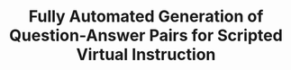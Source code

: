 ---
name: "Fully Automated Generation Of Question Answer Pairs"
title: "Fully Automated Generation of Question-Answer Pairs for Scripted Virtual Instruction"
project: null
event: "Intelligent Virtual Agents conference (IVA)"
authors:
- name: "Kuyten, P."
- name: "Bickmore, T."
- name: "Stoyanchev, S."
- name: "Piwek, P."
- name: "Prendinger, H."
- name: "Ishizuka, M."
year: 2012
resources:
- name: "IVA12 kuyten"
  src: "IVA12.kuyten.pdf"
external_url: null
draft: false 
headless: true
---